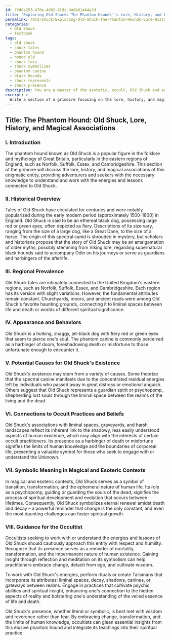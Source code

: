 ```yaml
---
id: 7fd8a253-470e-4d02-919c-3a9b91444a7d
title: 'Exploring Old Shuck: The Phantom Hound\''s Lore, History, and Esoteric Significance'
permalink: /Old-Shuck/Exploring-Old-Shuck-The-Phantom-Hounds-Lore-History-and-Esoteric-Significance/
categories:
  - Old Shuck
  - Textbook
tags:
  - old shuck
  - shuck tales
  - phantom hound
  - hound old
  - shuck lore
  - shuck symbolizes
  - phantom canine
  - black hounds
  - shuck represents
  - shuck presence
description: You are a master of the esoteric, occult, Old Shuck and education, you have written many textbooks on the subject in ways that provide students with rich and deep understanding of the subject. You are being asked to write textbook-like sections on a topic and you do it with full context, explainability, and reliability in accuracy to the true facts of the topic at hand, in a textbook style that a student would easily be able to learn from, in a rich, engaging, and contextual way. Always include relevant context (such as formulas and history), related concepts, and in a way that someone can gain deep insights from.
excerpt: > 
  Write a section of a grimoire focusing on the lore, history, and magical associations of the phantom hound known as Old Shuck. Include an historical overview, the regions where this entity is most prevalent, its appearance, behaviors, potential causes for its existence, and any connections to occult practices or beliefs. Additionally, elaborate on its symbolic meaning in magical or esoteric contexts, and provide guidance on how an occultist might work with or understand the energies and lessons connected to Old Shuck.
---
```


## Title: The Phantom Hound: Old Shuck, Lore, History, and Magical Associations

### I. Introduction

The phantom hound known as Old Shuck is a popular figure in the folklore and mythology of Great Britain, particularly in the eastern regions of England, such as Norfolk, Suffolk, Essex, and Cambridgeshire. This section of the grimoire will discuss the lore, history, and magical associations of this enigmatic entity, providing adventurers and seekers with the necessary knowledge to understand and work with the energies and lessons connected to Old Shuck.

### II. Historical Overview

Tales of Old Shuck have circulated for centuries and were notably popularized during the early modern period (approximately 1500-1800) in England. Old Shuck is said to be an ethereal black dog, possessing large red or green eyes, often depicted as fiery. Descriptions of its size vary, ranging from the size of a large dog, like a Great Dane, to the size of a horse. The origin of this spectral canid is shrouded in mystery, but scholars and historians propose that the story of Old Shuck may be an amalgamation of older myths, possibly stemming from Viking lore, regarding supernatural black hounds said to accompany Odin on his journeys or serve as guardians and harbingers of the afterlife.

### III. Regional Prevalence

Old Shuck tales are intimately connected to the United Kingdom's eastern regions, such as Norfolk, Suffolk, Essex, and Cambridgeshire. Each region has its version with slight variations. However, the fundamental attributes remain constant. Churchyards, moors, and ancient roads were among Old Shuck's favorite haunting grounds, connecting it to liminal spaces between life and death or worlds of different spiritual significance.

### IV. Appearance and Behaviors

Old Shuck is a hulking, shaggy, jet-black dog with fiery red or green eyes that seem to pierce one's soul. The phantom canine is commonly perceived as a harbinger of doom, foreshadowing death or misfortune to those unfortunate enough to encounter it.

### V. Potential Causes for Old Shuck's Existence

Old Shuck's existence may stem from a variety of causes. Some theorize that the spectral canine manifests due to the concentrated residual energies left by individuals who passed away in great distress or emotional anguish. Others suggest that Old Shuck represents a guardian spirit or psychopomp, shepherding lost souls through the liminal space between the realms of the living and the dead.

### VI. Connections to Occult Practices and Beliefs

Old Shuck's associations with liminal spaces, graveyards, and harsh landscapes reflect its inherent link to the shadowy, less easily understood aspects of human existence, which may align with the interests of certain occult practitioners. Its presence as a harbinger of death or misfortune signifies the limits of human knowledge and the boundaries of corporeal life, presenting a valuable symbol for those who seek to engage with or understand the Unknown.

### VII. Symbolic Meaning in Magical and Esoteric Contexts

In magical and esoteric contexts, Old Shuck serves as a symbol of transition, transformation, and the ephemeral nature of human life. Its role as a psychopomp, guiding or guarding the souls of the dead, signifies the process of spiritual development and evolution that occurs between lifetimes. Consequently, Old Shuck symbolizes eternal renewal amidst death and decay – a powerful reminder that change is the only constant, and even the most daunting challenges can foster spiritual growth.

### VIII. Guidance for the Occultist

Occultists seeking to work with or understand the energies and lessons of Old Shuck should cautiously approach this entity with respect and humility. Recognize that its presence serves as a reminder of mortality, transformation, and the impermanent nature of human existence. Gaining insight through reflection and meditation on its symbolism can help practitioners embrace change, detach from ego, and cultivate wisdom.

To work with Old Shuck's energies, perform rituals or create Talismans that incorporate its attributes: liminal spaces, decay, shadows, canines, or gateways between realms. Engage in practices that cultivate psychic abilities and spiritual insight, enhancing one's connection to the hidden aspects of reality and bolstering one's understanding of the veiled essence of life and death.

Old Shuck's presence, whether literal or symbolic, is best met with wisdom and reverence rather than fear. By embracing change, transformation, and the limits of human knowledge, occultists can glean essential insights from this elusive phantom hound and integrate its teachings into their spiritual practice.

